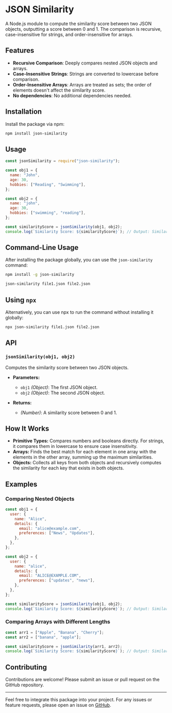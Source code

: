 # JSON Similarity

A Node.js module to compute the similarity score between two JSON objects, outputting a score between 0 and 1. The comparison is recursive, case-insensitive for strings, and order-insensitive for arrays.

## Features

- **Recursive Comparison**: Deeply compares nested JSON objects and arrays.
- **Case-Insensitive Strings**: Strings are converted to lowercase before comparison.
- **Order-Insensitive Arrays**: Arrays are treated as sets; the order of elements doesn't affect the similarity score.
- **No dependencies**: No additional dependencies needed.

## Installation

Install the package via npm:

```bash
npm install json-similarity
```

## Usage

```javascript
const jsonSimilarity = require("json-similarity");

const obj1 = {
  name: "John",
  age: 30,
  hobbies: ["Reading", "Swimming"],
};

const obj2 = {
  name: "john",
  age: 30,
  hobbies: ["swimming", "reading"],
};

const similarityScore = jsonSimilarity(obj1, obj2);
console.log(`Similarity Score: ${similarityScore}`); // Output: Similarity Score: 1
```

## Command-Line Usage

After installing the package globally, you can use the `json-similarity` command:

```bash
npm install -g json-similarity

json-similarity file1.json file2.json
```

## Using `npx`

Alternatively, you can use npx to run the command without installing it globally:

```bash
npx json-similarity file1.json file2.json
```

## API

### `jsonSimilarity(obj1, obj2)`

Computes the similarity score between two JSON objects.

- **Parameters:**

  - `obj1` _(Object)_: The first JSON object.
  - `obj2` _(Object)_: The second JSON object.

- **Returns:**
  - _(Number)_: A similarity score between 0 and 1.

## How It Works

- **Primitive Types:** Compares numbers and booleans directly. For strings, it compares them in lowercase to ensure case insensitivity.
- **Arrays:** Finds the best match for each element in one array with the elements in the other array, summing up the maximum similarities.
- **Objects:** Collects all keys from both objects and recursively computes the similarity for each key that exists in both objects.

## Examples

### Comparing Nested Objects

```javascript
const obj1 = {
  user: {
    name: "Alice",
    details: {
      email: "alice@example.com",
      preferences: ["News", "Updates"],
    },
  },
};

const obj2 = {
  user: {
    name: "alice",
    details: {
      email: "ALICE@EXAMPLE.COM",
      preferences: ["updates", "news"],
    },
  },
};

const similarityScore = jsonSimilarity(obj1, obj2);
console.log(`Similarity Score: ${similarityScore}`); // Output: Similarity Score: 1
```

### Comparing Arrays with Different Lengths

```javascript
const arr1 = ["Apple", "Banana", "Cherry"];
const arr2 = ["banana", "apple"];

const similarityScore = jsonSimilarity(arr1, arr2);
console.log(`Similarity Score: ${similarityScore}`); // Output: Similarity Score: 0.666...
```

## Contributing

Contributions are welcome! Please submit an issue or pull request on the GitHub repository.

---

Feel free to integrate this package into your project. For any issues or feature requests, please open an issue on [GitHub](https://github.com/thegafo/json-similarity).
